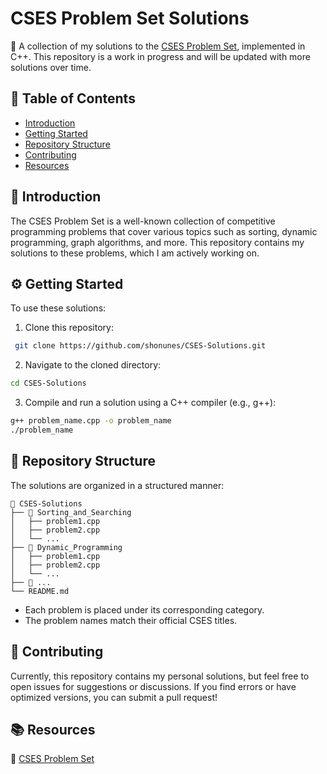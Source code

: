 # CSES Problem Set Solutions

📌 A collection of my solutions to the [CSES Problem Set](https://cses.fi/problemset/), implemented in C++. This repository is a work in progress and will be updated with more solutions over time.

## 📖 Table of Contents
- [Introduction](#introduction)
- [Getting Started](#getting-started)
- [Repository Structure](#repository-structure)
- [Contributing](#contributing)
- [Resources](#resources)

## 🚀 Introduction
The CSES Problem Set is a well-known collection of competitive programming problems that cover various topics such as sorting, dynamic programming, graph algorithms, and more. This repository contains my solutions to these problems, which I am actively working on.

## ⚙️ Getting Started
To use these solutions:
1. Clone this repository:
  ```sh
   git clone https://github.com/shonunes/CSES-Solutions.git
  ```
2. Navigate to the cloned directory:
  ```sh
  cd CSES-Solutions
  ```
3. Compile and run a solution using a C++ compiler (e.g., g++):
  ```sh
  g++ problem_name.cpp -o problem_name
  ./problem_name
  ```

## 📂 Repository Structure
The solutions are organized in a structured manner:
```
📁 CSES-Solutions
├── 📁 Sorting_and_Searching
│   ├── problem1.cpp
│   ├── problem2.cpp
│   └── ...
├── 📁 Dynamic_Programming
│   ├── problem1.cpp
│   ├── problem2.cpp
│   └── ...
├── 📁 ...
└── README.md
```
- Each problem is placed under its corresponding category.
- The problem names match their official CSES titles.

## 🤝 Contributing
Currently, this repository contains my personal solutions, but feel free to open issues for suggestions or discussions. If you find errors or have optimized versions, you can submit a pull request!

## 📚 Resources
🔗 [CSES Problem Set](https://cses.fi/problemset/)
